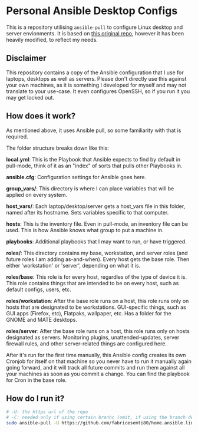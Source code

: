 # Personal Ansible Desktop Configs

This is a repository utilising `ansible-pull` to configure Linux desktop and server envionments. 
It is based on [this original repo](https://github.com/LearnLinuxTV/personal_ansible_desktop_configs), however it has been heavily modified, to reflect my needs.

## Disclaimer
This repository contains a copy of the Ansible configuration that I use for laptops, desktops as well as servers.
Please don't directly use this against your own machines, as it is something I developed for myself and may not translate to your use-case. It even configures OpenSSH, so if you run it you may get locked out. 

## How does it work?
As mentioned above, it uses Ansible pull, so some familiarity with that is required.

The folder structure breaks down like this:

**local.yml**: This is the Playbook that Ansible expects to find by default in pull-mode, think of it as an "index" of sorts that pulls other Playbooks in.


**ansible.cfg**: Configuration settings for Ansible goes here.


**group_vars/**: This directory is where I can place variables that will be applied on every system.


**host_vars/**: Each laptop/desktop/server gets a host_vars file in this folder, named after its hostname. Sets variables specific to that computer.


**hosts**: This is the inventory file. Even in pull-mode, an inventory file can be used. This is how Ansible knows what group to put a machine in.


**playbooks**: Additional playbooks that I may want to run, or have triggered.


**roles/**: This directory contains my base, workstation, and server roles (and future roles I am adding as-and-when). Every host gets the base role. Then either 'workstation' or 'server', depending on what it is.

**roles/base**: This role is for every host, regardles of the type of device it is. This role contains things that are intended to be on every host, such as default configs, users, etc.

**roles/workstation**: After the base role runs on a host, this role runs only on hosts that are designated to be workstations. GUI-specific things, such as GUI apps (Firefox, etc), Flatpaks, wallpaper, etc. Has a folder for the GNOME and MATE desktops.

**roles/server**: After the base role runs on a host, this role runs only on hosts designated as servers. Monitoring plugins, unattended-updates, server firewall rules, and other server-related things are configured here.

After it's run for the first time manually, this Ansible config creates its own Cronjob for itself on that machine so you never have to run it manually again going forward, and it will track all future commits and run them against all your machines as soon as you commit a change. You can find the playbook for Cron in the base role.

## How do I run it?

```sh
# -U: the https url of the repo
# -C: needed only if using certain branhc (omit, if using the branch defined in the config)
sudo ansible-pull -U https://github.com/fabricesemti80/home.ansible.linux-config-with-ansible-pull.git -C fabrice
```
